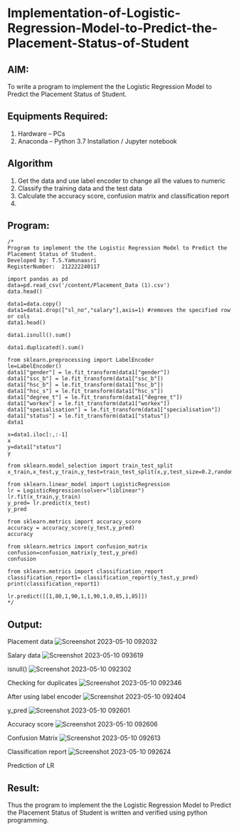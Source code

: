 # Implementation-of-Logistic-Regression-Model-to-Predict-the-Placement-Status-of-Student

## AIM:
To write a program to implement the the Logistic Regression Model to Predict the Placement Status of Student.

## Equipments Required:
1. Hardware – PCs
2. Anaconda – Python 3.7 Installation / Jupyter notebook

## Algorithm
1. Get the data and use label encoder to change all the values to numeric
2. Classify the training data and the test data
3. Calculate the accuracy score, confusion matrix and classification report
4. 

## Program:
```
/*
Program to implement the the Logistic Regression Model to Predict the Placement Status of Student.
Developed by: T.S.Yamunaasri
RegisterNumber:  212222240117

import pandas as pd
data=pd.read_csv('/content/Placement_Data (1).csv')
data.head()

data1=data.copy()
data1=data1.drop(["sl_no","salary"],axis=1) #removes the specified row or cols
data1.head() 

data1.isnull().sum()

data1.duplicated().sum()

from sklearn.preprocessing import LabelEncoder
le=LabelEncoder()
data1["gender"] = le.fit_transform(data1["gender"])
data1["ssc_b"] = le.fit_transform(data1["ssc_b"])
data1["hsc_b"] = le.fit_transform(data1["hsc_b"])
data1["hsc_s"] = le.fit_transform(data1["hsc_s"])
data1["degree_t"] = le.fit_transform(data1["degree_t"])
data1["workex"] = le.fit_transform(data1["workex"])
data1["specialisation"] = le.fit_transform(data1["specialisation"])
data1["status"] = le.fit_transform(data1["status"])
data1

x=data1.iloc[:,:-1]
x
y=data1["status"]
y

from sklearn.model_selection import train_test_split
x_train,x_test,y_train,y_test=train_test_split(x,y,test_size=0.2,random_state=0)

from sklearn.linear_model import LogisticRegression
lr = LogisticRegression(solver="liblinear") 
lr.fit(x_train,y_train)
y_pred= lr.predict(x_test)
y_pred

from sklearn.metrics import accuracy_score
accuracy = accuracy_score(y_test,y_pred)
accuracy

from sklearn.metrics import confusion_matrix
confusion=confusion_matrix(y_test,y_pred)
confusion

from sklearn.metrics import classification_report
classification_report1= classification_report(y_test,y_pred)
print(classification_report1)

lr.predict([[1,80,1,90,1,1,90,1,0,85,1,85]])
*/
```

## Output:
Placement data
![Screenshot 2023-05-10 092032](https://github.com/Yamunaasri/Implementation-of-Logistic-Regression-Model-to-Predict-the-Placement-Status-of-Student/assets/115707860/a277624a-9c25-419a-973c-347d9c6d9c71)


Salary data
![Screenshot 2023-05-10 093619](https://github.com/Yamunaasri/Implementation-of-Logistic-Regression-Model-to-Predict-the-Placement-Status-of-Student/assets/115707860/4407941c-a7e9-4489-a204-e7d33511c2c1)


isnull()
![Screenshot 2023-05-10 092302](https://github.com/Yamunaasri/Implementation-of-Logistic-Regression-Model-to-Predict-the-Placement-Status-of-Student/assets/115707860/d9faca11-18b1-446b-b7a2-77b261a746c3)


Checking for duplicates
![Screenshot 2023-05-10 092346](https://github.com/Yamunaasri/Implementation-of-Logistic-Regression-Model-to-Predict-the-Placement-Status-of-Student/assets/115707860/33d7fe4b-668c-4ddb-8f7f-0e223421787c)


After using label encoder
![Screenshot 2023-05-10 092404](https://github.com/Yamunaasri/Implementation-of-Logistic-Regression-Model-to-Predict-the-Placement-Status-of-Student/assets/115707860/4bf16855-e63c-4f57-b098-d90b791cb98e)

y_pred
![Screenshot 2023-05-10 092601](https://github.com/Yamunaasri/Implementation-of-Logistic-Regression-Model-to-Predict-the-Placement-Status-of-Student/assets/115707860/49e74f57-fb75-4540-9f7e-362526c0d419)


Accuracy score
![Screenshot 2023-05-10 092606](https://github.com/Yamunaasri/Implementation-of-Logistic-Regression-Model-to-Predict-the-Placement-Status-of-Student/assets/115707860/1fee2a32-d47d-4b92-8ee0-17aac937ccd7)


Confusion Matrix
![Screenshot 2023-05-10 092613](https://github.com/Yamunaasri/Implementation-of-Logistic-Regression-Model-to-Predict-the-Placement-Status-of-Student/assets/115707860/2dd5d307-0eea-44b3-8cd0-9234ee940b05)


Classification report
![Screenshot 2023-05-10 092624](https://github.com/Yamunaasri/Implementation-of-Logistic-Regression-Model-to-Predict-the-Placement-Status-of-Student/assets/115707860/1d3616f3-4dff-4c0c-8891-84c9c73426a1)


Prediction of LR

## Result:
Thus the program to implement the the Logistic Regression Model to Predict the Placement Status of Student is written and verified using python programming.
